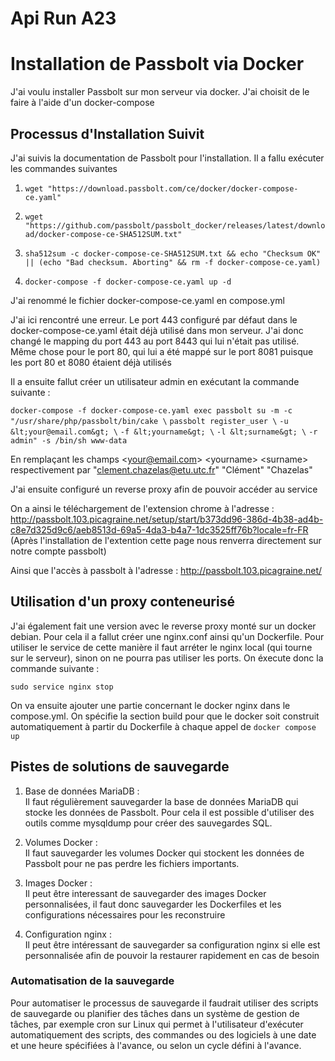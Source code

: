 # Api Run A23



# Installation de Passbolt via Docker

J'ai voulu installer Passbolt sur mon serveur via docker. J'ai choisit de le faire à l'aide d'un docker-compose

## Processus d'Installation Suivit

J'ai suivis la documentation de Passbolt pour l'installation. Il a fallu exécuter les commandes suivantes

1. `wget "https://download.passbolt.com/ce/docker/docker-compose-ce.yaml"`

2. `wget "https://github.com/passbolt/passbolt_docker/releases/latest/download/docker-compose-ce-SHA512SUM.txt"`

3. `sha512sum -c docker-compose-ce-SHA512SUM.txt && echo "Checksum OK" || (echo "Bad checksum. Aborting" && rm -f docker-compose-ce.yaml)`

4. `docker-compose -f docker-compose-ce.yaml up -d`

J'ai renommé le fichier docker-compose-ce.yaml en compose.yml 

J'ai ici rencontré une erreur. Le port 443 configuré par défaut dans le docker-compose-ce.yaml était déjà utilisé dans mon serveur. J'ai donc changé le mapping du port 443 au port 8443 qui lui n'était pas utilisé. 
Même chose pour le port 80, qui lui a été mappé sur le port 8081 puisque les port 80 et 8080 étaient déjà utilisés

Il a ensuite fallut créer un utilisateur admin en exécutant la commande suivante :

```docker-compose -f docker-compose-ce.yaml exec passbolt su -m -c "/usr/share/php/passbolt/bin/cake \```
```passbolt register_user \```
```-u &lt;your@email.com&gt; \```
```-f &lt;yourname&gt; \```
```-l &lt;surname&gt; \```
```-r admin" -s /bin/sh www-data```

En remplaçant les champs &lt;your@email.com&gt; &lt;yourname&gt; &lt;surname&gt; respectivement par "clement.chazelas@etu.utc.fr" "Clément" "Chazelas"

J'ai ensuite configuré un reverse proxy afin de pouvoir accéder au service

On a ainsi le téléchargement de l'extension chrome à l'adresse : http://passbolt.103.picagraine.net/setup/start/b373dd96-386d-4b38-ad4b-c8e7d325d9c6/aeb8513d-69a5-4da3-b4a7-1dc3525ff76b?locale=fr-FR
(Après l'installation de l'extention cette page nous renverra directement sur notre compte passbolt)

Ainsi que l'accès à passbolt à l'adresse : http://passbolt.103.picagraine.net/


## Utilisation d'un proxy conteneurisé

J'ai également fait une version avec le reverse proxy monté sur un docker debian. Pour cela il a fallut créer une nginx.conf ainsi qu'un Dockerfile. 
Pour utiliser le service de cette manière il faut arréter le nginx local (qui tourne sur le serveur), sinon on ne pourra pas utiliser les ports. 
On éxecute donc la commande suivante :

```sudo service nginx stop```

On va ensuite ajouter une partie concernant le docker nginx dans le compose.yml. On spécifie la section build pour que le docker soit construit automatiquement à partir du Dockerfile à chaque appel de ```docker compose up```



## Pistes de solutions de sauvegarde 

1. Base de données MariaDB :  
Il faut régulièrement sauvegarder la base de données MariaDB qui stocke les données de Passbolt. Pour cela il est possible d'utiliser des outils comme mysqldump pour créer des sauvegardes SQL.

2. Volumes Docker :  
Il faut sauvegarder les volumes Docker qui stockent les données de Passbolt pour ne pas perdre les fichiers importants.

3. Images Docker :  
Il peut être interessant de sauvegarder des images Docker personnalisées, il faut donc sauvegarder les Dockerfiles et les configurations nécessaires pour les reconstruire

4. Configuration nginx :  
Il peut être intéressant de sauvegarder sa configuration nginx si elle est personnalisée afin de pouvoir la restaurer rapidement en cas de besoin

### Automatisation de la sauvegarde 

Pour automatiser le processus de sauvegarde il faudrait utiliser des scripts de sauvegarde ou planifier des tâches dans un système de gestion de tâches, par exemple cron sur Linux qui permet à l'utilisateur d'exécuter automatiquement des scripts, des commandes ou des logiciels à une date et une heure spécifiées à l'avance, ou selon un cycle défini à l'avance.





